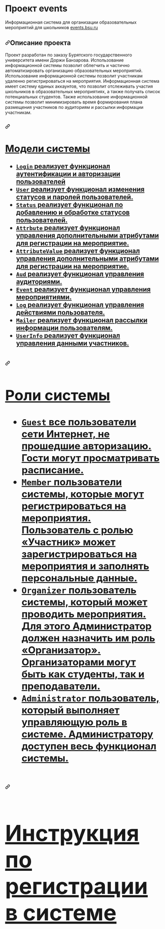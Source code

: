 # Проект events
Информационная система для организации образовательных мероприятий для школьников
<a target="_balnk" href="http://events.bsu.ru/index.php?r=/event/events/">events.bsu.ru</a>
<h2 dir="auto"><a id="user-content-описание-проекта" class="anchor" aria-hidden="true" href="#описание-проекта"><svg class="octicon octicon-link" viewBox="0 0 16 16" version="1.1" width="16" height="16" aria-hidden="true"><path fill-rule="evenodd" d="M7.775 3.275a.75.75 0 001.06 1.06l1.25-1.25a2 2 0 112.83 2.83l-2.5 2.5a2 2 0 01-2.83 0 .75.75 0 00-1.06 1.06 3.5 3.5 0 004.95 0l2.5-2.5a3.5 3.5 0 00-4.95-4.95l-1.25 1.25zm-4.69 9.64a2 2 0 010-2.83l2.5-2.5a2 2 0 012.83 0 .75.75 0 001.06-1.06 3.5 3.5 0 00-4.95 0l-2.5 2.5a3.5 3.5 0 004.95 4.95l1.25-1.25a.75.75 0 00-1.06-1.06l-1.25 1.25a2 2 0 01-2.83 0z"></path></svg></a>Описание проекта</h2>
Проект разработан по заказу Бурятского государственного университета имени Доржи Банзарова. 
Использование информационной системы позволит облегчить и частично автоматизировать организацию образовательных мероприятий. Использование информационной системы позволит участникам удаленно регистрироваться на мероприятия. Информационная система имеет систему единых аккаунтов, что позволит отслеживать участия школьников в образовательных мероприятиях, а также получать список потенциальных студентов. Также использование информационной системы позволит минимизировать время формирования плана размещения участников по аудиториям и рассылки информации участникам.

<h2 dir="auto"><a id="user-content-описание-проекта" class="anchor" aria-hidden="true" href="#описание-проекта"><svg class="octicon octicon-link" viewBox="0 0 16 16" version="1.1" width="16" height="16" aria-hidden="true"><path fill-rule="evenodd" d="M7.775 3.275a.75.75 0 001.06 1.06l1.25-1.25a2 2 0 112.83 2.83l-2.5 2.5a2 2 0 01-2.83 0 .75.75 0 00-1.06 1.06 3.5 3.5 0 004.95 0l2.5-2.5a3.5 3.5 0 00-4.95-4.95l-1.25 1.25zm-4.69 9.64a2 2 0 010-2.83l2.5-2.5a2 2 0 012.83 0 .75.75 0 001.06-1.06 3.5 3.5 0 00-4.95 0l-2.5 2.5a3.5 3.5 0 004.95 4.95l1.25-1.25a.75.75 0 00-1.06-1.06l-1.25 1.25a2 2 0 01-2.83 0z"></path></svg><h2>Модели системы</h2>

  <ul>
    <li><code>Login</code>  реализует функционал аутентификации и авторизации пользователей</li>
    <li><code>User</code> реализует функционал изменения статусов и паролей пользователей.</li>
    <li><code>Status</code> реализует функционал по добавлению и обработке статусов пользователей.</li>
    <li><code>Attrbute</code> реализует функционал управления дополнительными атрибутами для регистрации на мероприятие.</li>
    <li><code>AttributeValue</code> реализует функционал управления дополнительными атрибутами для регистрации на мероприятие.</li>
    <li><code>Aud</code> реализует функционал управления аудиториями.</li>
    <li><code>Event</code> реализует функционал управления мероприятиями.</li>
    <li><code>Log</code> реализует функционал управления действиями пользователя.</li>
    <li><code>Mailer</code> реализует функционал рассылки информации пользователям.</li>
    <li><code>UserInfo</code> реализует функционал управления данными участников.</li>
  </ul>
  
<h2 dir="auto"><a id="user-content-описание-проекта" class="anchor" aria-hidden="true" href="#описание-проекта"><svg class="octicon octicon-link" viewBox="0 0 16 16" version="1.1" width="16" height="16" aria-hidden="true"><path fill-rule="evenodd" d="M7.775 3.275a.75.75 0 001.06 1.06l1.25-1.25a2 2 0 112.83 2.83l-2.5 2.5a2 2 0 01-2.83 0 .75.75 0 00-1.06 1.06 3.5 3.5 0 004.95 0l2.5-2.5a3.5 3.5 0 00-4.95-4.95l-1.25 1.25zm-4.69 9.64a2 2 0 010-2.83l2.5-2.5a2 2 0 012.83 0 .75.75 0 001.06-1.06 3.5 3.5 0 00-4.95 0l-2.5 2.5a3.5 3.5 0 004.95 4.95l1.25-1.25a.75.75 0 00-1.06-1.06l-1.25 1.25a2 2 0 01-2.83 0z"></path></svg><h2>Роли системы</h2>
  <ul>
    <li><code>Guest</code> все пользователи сети Интернет, не прошедшие авторизацию. Гости могут просматривать расписание.</li>
    <li><code>Member</code> пользователи системы, которые могут регистрироваться на мероприятия. Пользователь с ролью «Участник» может зарегистрироваться на мероприятия и заполнять персональные данные.</li>
    <li><code>Organizer</code> пользователь системы, который может проводить мероприятия. Для этого Администратор должен назначить им роль «Организатор». Организаторами могут быть как студенты, так и преподаватели.</li>
    <li><code>Administrator</code> пользователь, который выполняет управляющую роль в системе. Администратору доступен весь функционал системы.</li>
  </ul>

<h2 dir="auto"><a id="user-content-описание-проекта" class="anchor" aria-hidden="true" href="#описание-проекта"><svg class="octicon octicon-link" viewBox="0 0 16 16" version="1.1" width="16" height="16" aria-hidden="true"><path fill-rule="evenodd" d="M7.775 3.275a.75.75 0 001.06 1.06l1.25-1.25a2 2 0 112.83 2.83l-2.5 2.5a2 2 0 01-2.83 0 .75.75 0 00-1.06 1.06 3.5 3.5 0 004.95 0l2.5-2.5a3.5 3.5 0 00-4.95-4.95l-1.25 1.25zm-4.69 9.64a2 2 0 010-2.83l2.5-2.5a2 2 0 012.83 0 .75.75 0 001.06-1.06 3.5 3.5 0 00-4.95 0l-2.5 2.5a3.5 3.5 0 004.95 4.95l1.25-1.25a.75.75 0 00-1.06-1.06l-1.25 1.25a2 2 0 01-2.83 0z"></path></svg><h2><a href="http://events.bsu.ru/index.php?r=event/instruction">Инструкция по регистрации в системе</a></h2>


